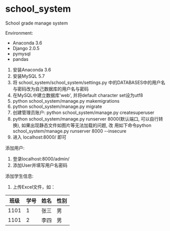 # school_system
School grade manage system

﻿Environment:
- Anaconda 3.6
- Django 2.0.5
- pymysql
- pandas


1. 安装Anaconda 3.6
2. 安装MySQL 5.7
3. 将 school_system/school_system/settings.py 中的DATABASES中的用户名与密码改为自己数据库的用户名与密码
4. 在MySQL中建立数据库'web', 并将default character set设为utf8
3. python school_system/manage.py makemigrations
4. python school_system/manage.py migrate
5. 创建管理员账户: python school_system/manage.py createsuperuser
6. python school_system/manage.py runserver 8000(默认端口, 可以自行转换), 如果出现静态文件如图片等无法加载的问题, 改
用如下命令python school_system/manage.py runserver 8000 --insecure
7. 进入 localhost:8000/ 即可

添加用户:
1. 登录localhost:8000/admin/
2. 添加User并填写用户名密码

添加学生信息:
1. 上传Excel文件，如：

| 班级 | 学号 | 姓名 | 性别 |
| --- | --- | --- | --- |
| 1101 | 1 | 张三 | 男 |
| 1101 | 2 | 李四 | 男 |
